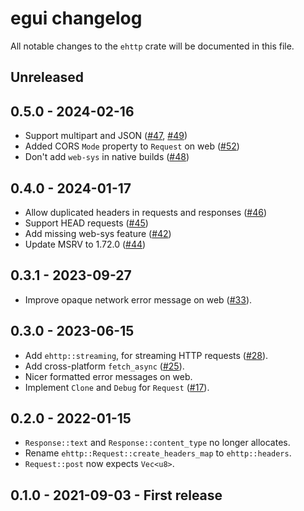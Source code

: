 # egui changelog

All notable changes to the `ehttp` crate will be documented in this file.


## Unreleased


## 0.5.0 - 2024-02-16
* Support multipart and JSON ([#47](https://github.com/emilk/ehttp/pull/47), [#49](https://github.com/emilk/ehttp/pull/49))
* Added CORS `Mode` property to `Request` on web ([#52](https://github.com/emilk/ehttp/pull/52))
* Don't add `web-sys` in native builds ([#48](https://github.com/emilk/ehttp/pull/48))


## 0.4.0 - 2024-01-17
* Allow duplicated headers in requests and responses ([#46](https://github.com/emilk/ehttp/pull/46))
* Support HEAD requests ([#45](https://github.com/emilk/ehttp/pull/45))
* Add missing web-sys feature ([#42](https://github.com/emilk/ehttp/pull/42))
* Update MSRV to 1.72.0 ([#44](https://github.com/emilk/ehttp/pull/44))


## 0.3.1 - 2023-09-27
* Improve opaque network error message on web ([#33](https://github.com/emilk/ehttp/pull/33)).


## 0.3.0 - 2023-06-15
* Add `ehttp::streaming`, for streaming HTTP requests ([#28](https://github.com/emilk/ehttp/pull/28)).
* Add cross-platform `fetch_async` ([#25](https://github.com/emilk/ehttp/pull/25)).
* Nicer formatted error messages on web.
* Implement `Clone` and `Debug` for `Request` ([#17](https://github.com/emilk/ehttp/pull/17)).


## 0.2.0 - 2022-01-15
* `Response::text` and `Response::content_type` no longer allocates.
* Rename `ehttp::Request::create_headers_map` to `ehttp::headers`.
* `Request::post` now expects `Vec<u8>`.


## 0.1.0 - 2021-09-03 - First release
